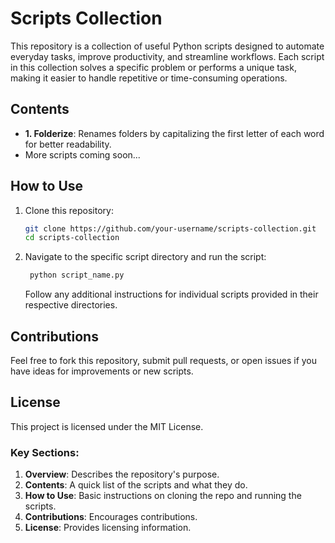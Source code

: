 # Scripts Collection

This repository is a collection of useful Python scripts designed to automate everyday tasks, improve productivity, and streamline workflows. Each script in this collection solves a specific problem or performs a unique task, making it easier to handle repetitive or time-consuming operations.

## Contents

- **1. Folderize**: Renames folders by capitalizing the first letter of each word for better readability.
- More scripts coming soon...

## How to Use

1. Clone this repository:
   
   ```bash
   git clone https://github.com/your-username/scripts-collection.git
   cd scripts-collection
   ```
   
3. Navigate to the specific script directory and run the script:
   
   ```python
    python script_name.py
   ```
   Follow any additional instructions for individual scripts provided in their respective directories.

## Contributions

Feel free to fork this repository, submit pull requests, or open issues if you have ideas for improvements or new scripts.

## License

This project is licensed under the MIT License.

### Key Sections:
1. **Overview**: Describes the repository's purpose.
2. **Contents**: A quick list of the scripts and what they do.
3. **How to Use**: Basic instructions on cloning the repo and running the scripts.
4. **Contributions**: Encourages contributions.
5. **License**: Provides licensing information.
